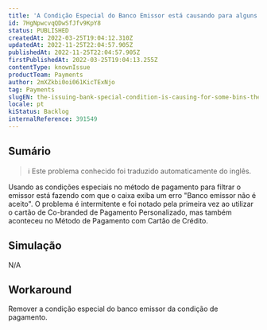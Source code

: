 ```yaml
---
title: 'A Condição Especial do Banco Emissor está causando para alguns BINs o erro na página de checkout ''Banco Emissor para este banco não é aceito''.'
id: 7HgNpwcvqQDwSfJfv9KpY8
status: PUBLISHED
createdAt: 2022-03-25T19:04:12.310Z
updatedAt: 2022-11-25T22:04:57.905Z
publishedAt: 2022-11-25T22:04:57.905Z
firstPublishedAt: 2022-03-25T19:04:13.255Z
contentType: knownIssue
productTeam: Payments
author: 2mXZkbi0oi061KicTExNjo
tag: Payments
slugEN: the-issuing-bank-special-condition-is-causing-for-some-bins-the-error-on-checkout-page-issuer-bank-for-this-bank-is-not-accepted
locale: pt
kiStatus: Backlog
internalReference: 391549
---
```


## Sumário

>ℹ️ Este problema conhecido foi traduzido automaticamente do inglês.


Usando as condições especiais no método de pagamento para filtrar o emissor está fazendo com que o caixa exiba um erro "Banco emissor não é aceito". O problema é intermitente e foi notado pela primeira vez ao utilizar o cartão de Co-branded de Pagamento Personalizado, mas também aconteceu no Método de Pagamento com Cartão de Crédito.



## Simulação


N/A



## Workaround


Remover a condição especial do banco emissor da condição de pagamento.

